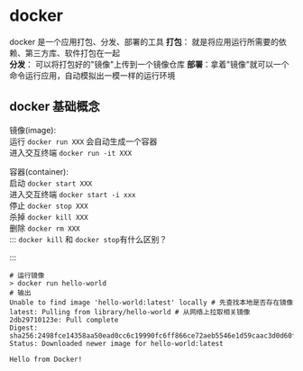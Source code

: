 # docker

docker 是一个应用打包、分发、部署的工具
**打包**： 就是将应用运行所需要的依赖、第三方库、软件打包在一起  
**分发**： 可以将打包好的"镜像"上传到一个镜像仓库
**部署**：拿着"镜像"就可以一个命令运行应用，自动模拟出一模一样的运行环境

## docker 基础概念

镜像(image):  
 运行 `docker run XXX` 会自动生成一个容器  
 进入交互终端 `docker run -it XXX`

容器(container):  
 启动 `docker start XXX`  
 进入交互终端 `docker start -i xxx`  
 停止 `docker stop XXX`  
 杀掉 `docker kill XXX`  
 删除 `docker rm XXX`  
:::
`docker kill` 和 `docker stop`有什么区别？

:::

```shell
# 运行镜像
> docker run hello-world
# 输出
Unable to find image 'hello-world:latest' locally # 先查找本地是否存在镜像
latest: Pulling from library/hello-world # 从网络上拉取相关镜像
2db29710123e: Pull complete
Digest: sha256:2498fce14358aa50ead0cc6c19990fc6ff866ce72aeb5546e1d59caac3d0d60f
Status: Downloaded newer image for hello-world:latest

Hello from Docker!
```
